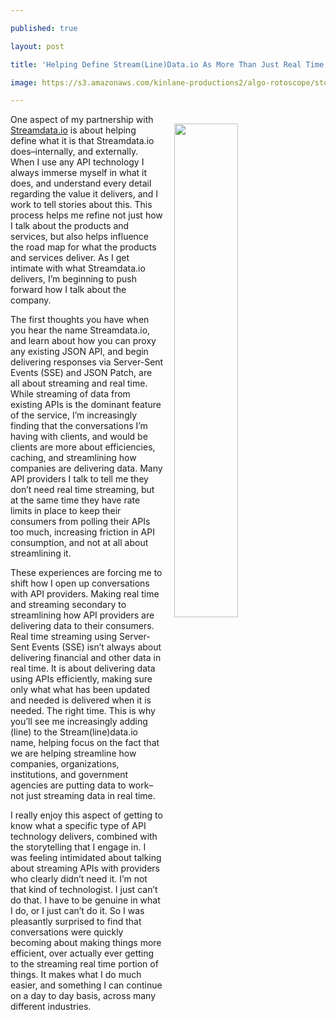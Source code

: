 ---
published: true
layout: post
title: 'Helping Define Stream(Line)Data.io As More Than Just Real Time Streaming'
image: https://s3.amazonaws.com/kinlane-productions2/algo-rotoscope/stories/containership_dali_three.jpg
---

<p><a href="http://apis.how/streamdata"><img src="https://s3.amazonaws.com/kinlane-productions2/algo-rotoscope/stories/containership_dali_three.jpg" align="right" width="45%" style="padding: 15px;" /></a>
<p>One aspect of my partnership with <a href="http://apis.how/streamdata">Streamdata.io</a> is about helping define what it is that Streamdata.io does–internally, and externally. When I use any API technology I always immerse myself in what it does, and understand every detail regarding the value it delivers, and I work to tell stories about this. This process helps me refine not just how I talk about the products and services, but also helps influence the road map for what the products and services deliver. As I get intimate with what Streamdata.io delivers, I’m beginning to push forward how I talk about the company.

<p>The first thoughts you have when you hear the name Streamdata.io, and learn about how you can proxy any existing JSON API, and begin delivering responses via Server-Sent Events (SSE) and JSON Patch, are all about streaming and real time. While streaming of data from existing APIs is the dominant feature of the service, I’m increasingly finding that the conversations I’m having with clients, and would be clients are more about efficiencies, caching, and streamlining how companies are delivering data. Many API providers I talk to tell me they don’t need real time streaming, but at the same time they have rate limits in place to keep their consumers from polling their APIs too much, increasing friction in API consumption, and not at all about streamlining it.

<p>These experiences are forcing me to shift how I open up conversations with API providers. Making real time and streaming secondary to streamlining how API providers are delivering data to their consumers. Real time streaming using Server-Sent Events (SSE) isn’t always about delivering financial and other data in real time. It is about delivering data using APIs efficiently, making sure only what what has been updated and needed is delivered when it is needed. The right time. This is why you’ll see me increasingly adding (line) to the Stream(line)data.io name, helping focus on the fact that we are helping streamline how companies, organizations, institutions, and government agencies are putting data to work–not just streaming data in real time.

<p>I really enjoy this aspect of getting to know what a specific type of API technology delivers, combined with the storytelling that I engage in. I was feeling intimidated about talking about streaming APIs with providers who clearly didn’t need it. I’m not that kind of technologist. I just can’t do that. I have to be genuine in what I do, or I just can’t do it. So I was pleasantly surprised to find that conversations were quickly becoming about making things more efficient, over actually ever getting to the streaming real time portion of things. It makes what I do much easier, and something I can continue on a day to day basis, across many different industries.


